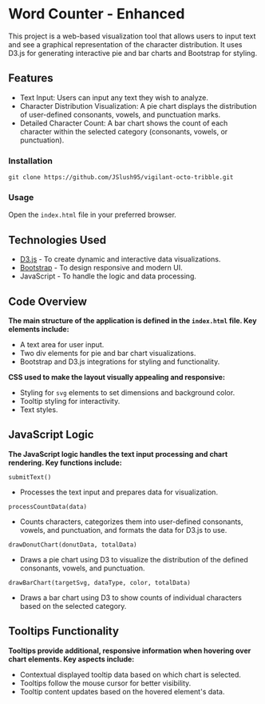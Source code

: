 # Word Counter - Enhanced
This project is a web-based visualization tool that allows users to input text and see a graphical representation of the character distribution. It uses D3.js for generating interactive pie and bar charts and Bootstrap for styling.

## Features 
- Text Input: Users can input any text they wish to analyze.
- Character Distribution Visualization: A pie chart displays the distribution of user-defined consonants, vowels, and punctuation marks.
- Detailed Character Count: A bar chart shows the count of each character within the selected category (consonants, vowels, or punctuation).

### Installation
``git clone https://github.com/JSlush95/vigilant-octo-tribble.git``<br>
### Usage
Open the ``index.html`` file in your preferred browser.

## Technologies Used
- [D3.js](https://d3js.org/) - To create dynamic and interactive data visualizations.
- [Bootstrap](https://getbootstrap.com/) - To design responsive and modern UI.
- JavaScript - To handle the logic and data processing.

## Code Overview
<strong>The main structure of the application is defined in the ``index.html`` file. Key elements include:</strong>
- A text area for user input.
- Two div elements for pie and bar chart visualizations.
- Bootstrap and D3.js integrations for styling and functionality.

<strong>CSS used to make the layout visually appealing and responsive:</strong>
- Styling for ``svg`` elements to set dimensions and background color.
- Tooltip styling for interactivity.
- Text styles.

## JavaScript Logic
<strong>The JavaScript logic handles the text input processing and chart rendering. Key functions include:</strong>

``submitText()``<br>
- Processes the text input and prepares data for visualization.

``processCountData(data)``
- Counts characters, categorizes them into user-defined consonants, vowels, and punctuation, and formats the data for D3.js to use.

``drawDonutChart(donutData, totalData)``<br>
- Draws a pie chart using D3 to visualize the distribution of the defined consonants, vowels, and punctuation.

``drawBarChart(targetSvg, dataType, color, totalData)``<br>
- Draws a bar chart using D3 to show counts of individual characters based on the selected category.

## Tooltips Functionality
<strong>Tooltips provide additional, responsive information when hovering over chart elements. Key aspects include:</strong>
- Contextual displayed tooltip data based on which chart is selected.
- Tooltips follow the mouse cursor for better visibility.
- Tooltip content updates based on the hovered element's data.
